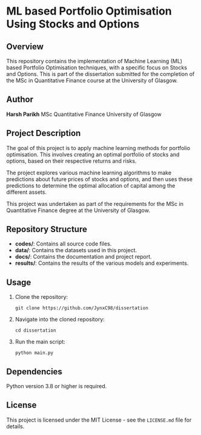 # ML based Portfolio Optimisation Using Stocks and Options

## Overview

This repository contains the implementation of Machine Learning (ML) based Portfolio Optimisation techniques, with a specific focus on Stocks and Options. This is part of the dissertation submitted for the completion of the MSc in Quantitative Finance course at the University of Glasgow.

## Author

**Harsh Parikh**
MSc Quantitative Finance
University of Glasgow

## Project Description

The goal of this project is to apply machine learning methods for portfolio optimisation. This involves creating an optimal portfolio of stocks and options, based on their respective returns and risks.

The project explores various machine learning algorithms to make predictions about future prices of stocks and options, and then uses these predictions to determine the optimal allocation of capital among the different assets.

This project was undertaken as part of the requirements for the MSc in Quantitative Finance degree at the University of Glasgow.

## Repository Structure

- **codes/**: Contains all source code files.
- **data/**: Contains the datasets used in this project.
- **docs/**: Contains the documentation and project report.
- **results/**: Contains the results of the various models and experiments.


## Usage

1. Clone the repository:
    ```
    git clone https://github.com/JynxC98/dissertation
    ```
2. Navigate into the cloned repository:
    ```
    cd dissertation
    ```

3. Run the main script:
    ```
    python main.py
    ```
   
## Dependencies

Python version 3.8 or higher is required.

## License

This project is licensed under the MIT License - see the `LICENSE.md` file for details.
